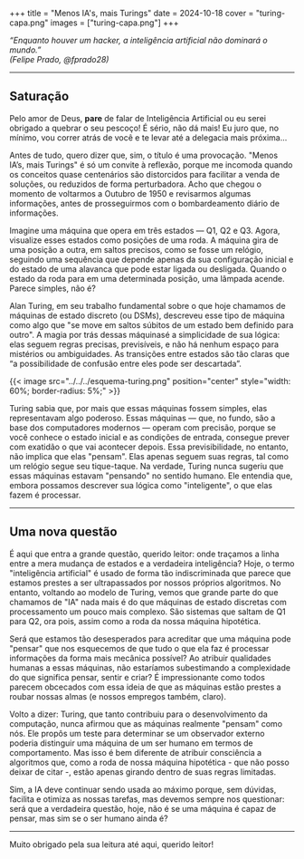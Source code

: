 +++
title = "Menos IA's, mais Turings"
date = 2024-10-18
cover = "turing-capa.png"
images = ["turing-capa.png"]
+++

_“Enquanto houver um hacker, a inteligência artificial não dominará o mundo.”_   
_(Felipe Prado, @fprado28)_

---
## Saturação

Pelo amor de Deus, **pare** de falar de Inteligência Artificial ou eu serei obrigado a quebrar o seu pescoço! É sério, não dá mais! Eu juro que, no mínimo, vou correr atrás de você e te levar até a delegacia mais próxima... 

Antes de tudo, quero dizer que, sim, o título é uma provocação. "Menos IA’s, mais Turings" é só um convite à reflexão, porque me incomoda quando os conceitos quase centenários são distorcidos para facilitar a venda de soluções, ou reduzidos de forma perturbadora. Acho que chegou o momento de voltarmos a Outubro de 1950 e revisarmos algumas informações, antes de prosseguirmos com o bombardeamento diário de informações.

Imagine uma máquina que opera em três estados — Q1, Q2 e Q3. Agora, visualize esses estados como posições de uma roda. A máquina gira de uma posição a outra, em saltos precisos, como se fosse um relógio, seguindo uma sequência que depende apenas da sua configuração inicial e do estado de uma alavanca que pode estar ligada ou desligada. Quando o estado da roda para em uma determinada posição, uma lâmpada acende. Parece simples, não é?

Alan Turing, em seu trabalho fundamental sobre o que hoje chamamos de máquinas de estado discreto (ou DSMs), descreveu esse tipo de máquina como algo que "se move em saltos súbitos de um estado bem definido para outro". A magia por trás dessas máquinasé a simplicidade de sua lógica: elas seguem regras precisas, previsíveis, e não há nenhum espaço para mistérios ou ambiguidades. As transições entre estados são tão claras que “a possibilidade de confusão entre eles pode ser descartada”.
 
{{< image src="../../../esquema-turing.png" position="center" style="width: 60%; border-radius: 5%;" >}}  

Turing sabia que, por mais que essas máquinas fossem simples, elas representavam algo poderoso. Essas máquinas — que, no fundo, são a base dos computadores modernos — operam com precisão, porque se você conhece o estado inicial e as condições de entrada, consegue prever com exatidão o que vai acontecer depois. Essa previsibilidade, no entanto, não implica que elas "pensam". Elas apenas seguem suas regras, tal como um relógio segue seu tique-taque. Na verdade, Turing nunca sugeriu que essas máquinas estavam "pensando" no sentido humano. Ele entendia que, embora possamos descrever sua lógica como "inteligente", o que elas fazem é processar.

---
## Uma nova questão

É aqui que entra a grande questão, querido leitor: onde traçamos a linha entre a mera mudança de estados e a verdadeira inteligência? Hoje, o termo "inteligência artificial" é usado de forma tão indiscriminada que parece que estamos prestes a ser ultrapassados por nossos próprios algoritmos. No entanto, voltando ao modelo de Turing, vemos que grande parte do que chamamos de "IA" nada mais é do que máquinas de estado discretas com processamento um pouco mais complexo. São sistemas que saltam de Q1 para Q2, ora pois, assim como a roda da nossa máquina hipotética.

Será que estamos tão desesperados para acreditar que uma máquina pode "pensar" que nos esquecemos de que tudo o que ela faz é processar informações da forma mais mecânica possível? Ao atribuir qualidades humanas a essas máquinas, não estaríamos subestimando a complexidade do que significa pensar, sentir e criar? É impressionante como todos parecem obcecados com essa ideia de que as máquinas estão prestes a roubar nossas almas (e nossos empregos também, claro).  

Volto a dizer: Turing, que tanto contribuiu para o desenvolvimento da computação, nunca afirmou que as máquinas realmente "pensam" como nós. Ele propôs um teste para determinar se um observador externo poderia distinguir uma máquina de um ser humano em termos de comportamento. Mas isso é bem diferente de atribuir consciência a algoritmos que, como a roda de nossa máquina hipotética - que não posso deixar de citar -, estão apenas girando dentro de suas regras limitadas.

Sim, a IA deve continuar sendo usada ao máximo porque, sem dúvidas, facilita e otimiza as nossas tarefas, mas devemos sempre nos questionar: será que a verdadeira questão, hoje, não é se uma máquina é capaz de pensar, mas sim se o ser humano ainda é?

---

Muito obrigado pela sua leitura até aqui, querido leitor!